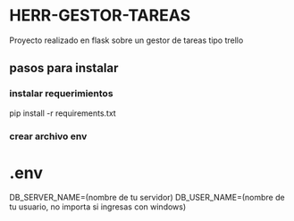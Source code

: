 # HERR-GESTOR-TAREAS
Proyecto realizado en flask sobre un gestor de tareas tipo trello

## pasos para instalar
### instalar requerimientos
pip install -r requirements.txt



### crear archivo env 
# .env 
DB_SERVER_NAME=(nombre de tu servidor)
DB_USER_NAME=(nombre de tu usuario, no importa si ingresas con windows)
